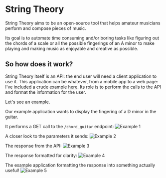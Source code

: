 # String Theory

String Theory aims to be an open-source tool that helps amateur musicians perform and compose pieces of music.


Its goal is to automate time consuming and/or boring tasks like figuring out the chords of a scale or all the possible
fingerings of an A minor to make playing and making music as enjoyable and creative as possible.

## So how does it work?

String Theory itself is an API: the end user will need a client application to use it.
This application can be whatever, from a mobile app to a web page: I've included a crude example
[here](https://github.com/skycleaver/string_theory_frontend).
Its role is to perform the calls to the API and format the information for the user.

Let's see an example.

Our example application wants to display the fingering of a D minor in the guitar.

It performs a GET call to the `/chord_guitar` endpoint:
![Example 1](http://imgur.com/g2uHACi.png)

A closer look to the parameters it sends:
![Example 2](http://imgur.com/nXt4bXY.png)

The response from the API:
![Example 3](http://imgur.com/oa1ysAh.png)

The response formatted for clarity:
![Example 4](http://imgur.com/otogHqE.png)

The example application formatting the response into something actually useful!
![Example 5](http://imgur.com/GzHk7Aa.png)
